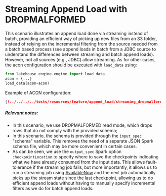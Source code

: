 # Streaming Append Load with DROPMALFORMED

This scenario illustrates an append load done via streaming instead of batch, providing an efficient way of picking up new files from an S3 folder, instead of relying on the incremental filtering from the source needed from a batch based process (see append loads in batch from a JDBC source to understand the differences between streaming and batch append loads). However, not all sources (e.g., JDBC) allow streaming.
As for other cases, the acon configuration should be executed with `load_data` using:
```python
from lakehouse_engine.engine import load_data
acon = {...}
load_data(acon=acon)
```
Example of ACON configuration:
```json
{!../../../../tests/resources/feature/append_load/streaming_dropmalformed/streaming.json!}
```

##### Relevant notes:

* In this scenario, we use DROPMALFORMED read mode, which drops rows that do not comply with the provided schema;
* In this scenario, the schema is provided through the `input_spec` "schema" variable. This removes the need of a separate JSON Spark schema file, which may be more convenient in certain cases.
* As can be seen, we use the `output_spec` Spark option `checkpointLocation` to specify where to save the checkpoints indicating what we have already consumed from the input data. This allows fault-tolerance if the streaming job fails, but more importantly, it allows us to run a streaming job using [AvailableNow](https://spark.apache.org/docs/latest/structured-streaming-programming-guide.html#triggers) and the next job automatically picks up the stream state since the last checkpoint, allowing us to do efficient append loads without having to manually specify incremental filters as we do for batch append loads.